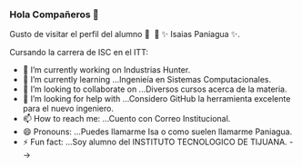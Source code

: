 ### Hola Compañeros 👋 


Gusto de visitar el perfil del alumno 👨 ‍ 🏫 ✨ Isaias Paniagua ✨.

Cursando la carrera de ISC en el ITT:

- 🔭 I’m currently working on  Industrias Hunter.
- 🌱 I’m currently learning ...Ingenieía en Sistemas Computacionales.
- 👯 I’m looking to collaborate on ...Diversos cursos acerca de la materia.
- 🤔 I’m looking for help with ...Considero GitHub la herramienta excelente para el nuevo ingeniero.
- 📫 How to reach me: ...Cuento con Correo Institucional.
- 😄 Pronouns: ...Puedes llamarme Isa o como suelen llamarme Paniagua.
- ⚡ Fun fact: ...Soy alumno del INSTITUTO TECNOLOGICO DE TIJUANA.
-->
